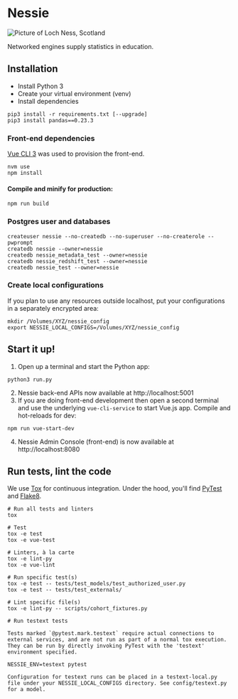 # Nessie

![Picture of Loch Ness, Scotland](public/loch-ness.jpg)

Networked engines supply statistics in education.

## Installation

* Install Python 3
* Create your virtual environment (venv)
* Install dependencies
```
pip3 install -r requirements.txt [--upgrade]
pip3 install pandas==0.23.3
```

### Front-end dependencies

[Vue CLI 3](https://cli.vuejs.org/) was used to provision the front-end.

```
nvm use
npm install
```
#### Compile and minify for production:
```
npm run build
```

### Postgres user and databases

```
createuser nessie --no-createdb --no-superuser --no-createrole --pwprompt
createdb nessie --owner=nessie
createdb nessie_metadata_test --owner=nessie
createdb nessie_redshift_test --owner=nessie
createdb nessie_test --owner=nessie
```

### Create local configurations

If you plan to use any resources outside localhost, put your configurations in a separately encrypted area:

```
mkdir /Volumes/XYZ/nessie_config
export NESSIE_LOCAL_CONFIGS=/Volumes/XYZ/nessie_config
```

## Start it up!

1. Open up a terminal and start the Python app:
```
python3 run.py
```
2. Nessie back-end APIs now available at http://localhost:5001
3. If you are doing front-end development then open a second terminal and
use the underlying `vue-cli-service` to start Vue.js app. Compile and hot-reloads for dev:
```
npm run vue-start-dev
```
4. Nessie Admin Console (front-end) is now available at http://localhost:8080

## Run tests, lint the code

We use [Tox](https://tox.readthedocs.io) for continuous integration. Under the hood, you'll find [PyTest](https://docs.pytest.org) and [Flake8](http://flake8.pycqa.org).
```
# Run all tests and linters
tox

# Test
tox -e test
tox -e vue-test

# Linters, à la carte
tox -e lint-py
tox -e vue-lint

# Run specific test(s)
tox -e test -- tests/test_models/test_authorized_user.py
tox -e test -- tests/test_externals/

# Lint specific file(s)
tox -e lint-py -- scripts/cohort_fixtures.py

# Run testext tests

Tests marked `@pytest.mark.testext` require actual connections to external services, and are not run as part of a normal tox execution. They can be run by directly invoking PyTest with the 'testext' environment specified.

NESSIE_ENV=testext pytest

Configuration for testext runs can be placed in a testext-local.py file under your NESSIE_LOCAL_CONFIGS directory. See config/testext.py for a model.
```
